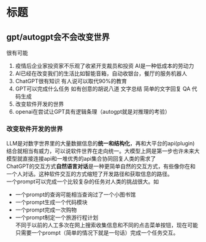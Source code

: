 # 标题
## gpt/autogpt会不会改变世界
很有可能
1. 疫情后企业家投资家不乐观了收紧开支裁员和投资 AI是一种低成本的劳动力
2. AI已经在改变我们的生活比如智能音箱，自动收银台，餐厅的服务机器人
3. ChatGPT很有知识 有人说可以取代90%的教育
4. GPT可以完成什么任务 如有创意的胡说八道 文字总结 简单的文字回复 QA 代码生成
5. 改变软件开发的世界 
6. openai在尝试让GPT具有逻辑条理（autogpt就是对推理的考验）

### 改变软件开发的世界
LLM是对数字世界里的大量数据信息的**统一和结构化**，再和大平台的api(plugin)结合就相当有威力，可以说软件世界在走向统一。大模型上网是第一步也许未来大模型就直接连接api和一堆优秀的api集合协同回复人类的需求了    
ChatGPT的交互方式**自然语言对话**是一种更简单自然的交互方式，有些像你在和一个人对话。这种软件交互的方式缩短了开发路径和获取信息的路径。   
一个prompt可以完成一个比较复杂的任务对人类的挑战很大。如
- 一个prompt的查询可能相当查询过了一个小图书馆
- 一个prompt生成一个代码模块
- 一个prompt完成一次购物
- 一个prompt制定一个旅游行程计划   
不同于以前的人工多次在网上搜索收集信息和不同的点击菜单按钮，现在可能只需要一个prompt（简单的情况下就是一句话）完成一个任务交互。
